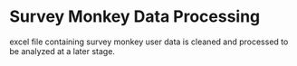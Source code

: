 # Survey Monkey Data Processing
 excel file containing survey monkey user data is cleaned and processed to be analyzed at a later stage.
